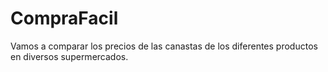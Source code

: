# CompraFacil
Vamos a comparar los precios de las canastas de los diferentes productos en diversos supermercados.
